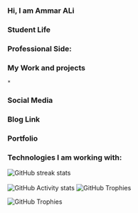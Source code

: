 ### Hi, I am Ammar ALi

    
### Student Life

###  Professional Side:
  
  
### My Work and projects
    *
### Social Media
    
### Blog Link    
    
### Portfolio    
    
    

### Technologies I am working with:
    
    
![GitHub streak stats](https://github-readme-streak-stats.herokuapp.com/?user=ammarali0608)  
<br/>
 ![GitHub Activity stats]( https://activity-graph.herokuapp.com/graph?username=ammarali0608)
![GitHub Trophies ](https://github-profile-trophy.vercel.app/?username=ammarali0608)  

![GitHub Trophies ](https://github-readme-stats.vercel.app/api/top-langs/?username=ammarali0608)  
